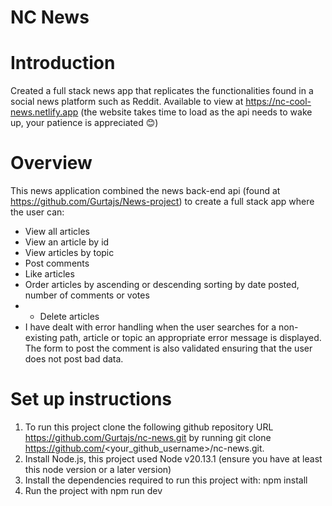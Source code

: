 # NC News

# Introduction

Created a full stack news app that replicates the functionalities found in a social news platform such as Reddit. Available to view at https://nc-cool-news.netlify.app (the website takes time to load as the api needs to wake up, your patience is appreciated 😊)

# Overview

This news application combined the news back-end api (found at https://github.com/Gurtajs/News-project) to create a full stack app where the user can:
- View all articles
- View an article by id
- View articles by topic
- Post comments 
- Like articles 
- Order articles by ascending or descending sorting by date posted, number of comments or votes
- - Delete articles
- I have dealt with error handling when the user searches for a non-existing path, article or topic an appropriate error message is displayed. The form to post the comment is also validated ensuring that the user does not post bad data.


# Set up instructions

1. To run this project clone the following github repository URL https://github.com/Gurtajs/nc-news.git by running git clone https://github.com/<your_github_username>/nc-news.git.
2. Install Node.js, this project used Node v20.13.1 (ensure you have at least this node version or a later version)
3. Install the dependencies required to run this project with: npm install
4. Run the project with npm run dev







